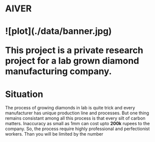 <h1>AIVER <h1>
![plot](./data/banner.jpg)

This project is a private research project for a lab grown diamond manufacturing company.

<h1>Situation</h1>

The process of growing diamonds in lab is quite trick and every manufacturer has unique production line and processes. 
But one thing remains consistant among all this process is that every silt of carbon matters. Inaccuracy as small as 1mm can cost upto <b>200k</b> rupees to the company. 
So, the process require highly professional and perfectionist workers. Than you will be limited by the number  
